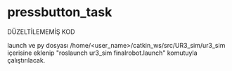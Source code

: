 # pressbutton_task
DÜZELTİLEMEMİŞ KOD




launch ve py dosyası /home/<user_name>/catkin_ws/src/UR3_sim/ur3_sim içerisine eklenip "roslaunch ur3_sim finalrobot.launch" komutuyla çalıştırılacak.
